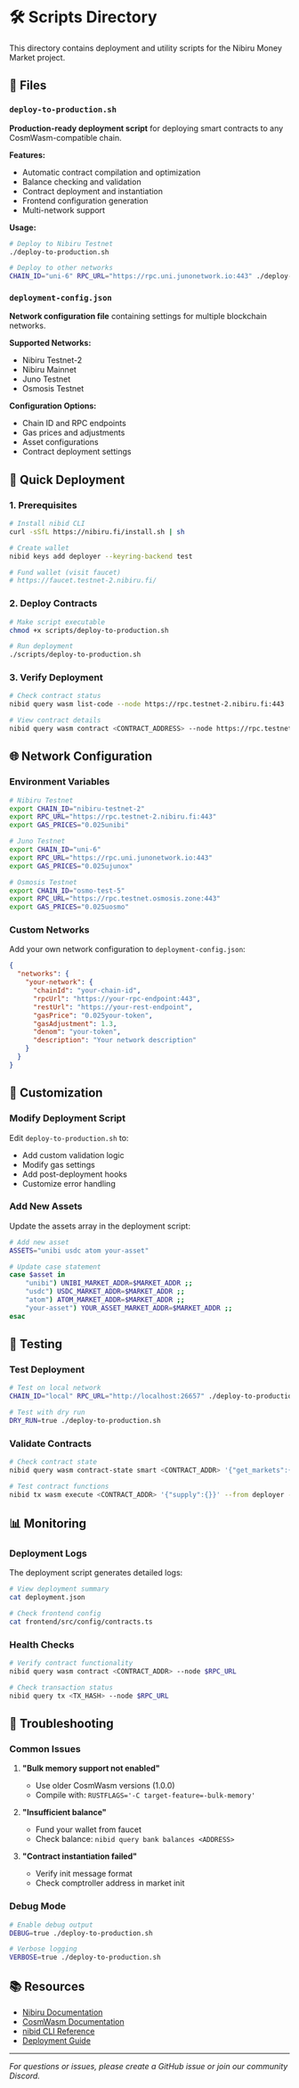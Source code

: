 # 🛠️ Scripts Directory

This directory contains deployment and utility scripts for the Nibiru Money Market project.

## 📁 Files

### `deploy-to-production.sh`
**Production-ready deployment script** for deploying smart contracts to any CosmWasm-compatible chain.

**Features:**
- Automatic contract compilation and optimization
- Balance checking and validation
- Contract deployment and instantiation
- Frontend configuration generation
- Multi-network support

**Usage:**
```bash
# Deploy to Nibiru Testnet
./deploy-to-production.sh

# Deploy to other networks
CHAIN_ID="uni-6" RPC_URL="https://rpc.uni.junonetwork.io:443" ./deploy-to-production.sh
```

### `deployment-config.json`
**Network configuration file** containing settings for multiple blockchain networks.

**Supported Networks:**
- Nibiru Testnet-2
- Nibiru Mainnet
- Juno Testnet
- Osmosis Testnet

**Configuration Options:**
- Chain ID and RPC endpoints
- Gas prices and adjustments
- Asset configurations
- Contract deployment settings

## 🚀 Quick Deployment

### 1. Prerequisites
```bash
# Install nibid CLI
curl -sSfL https://nibiru.fi/install.sh | sh

# Create wallet
nibid keys add deployer --keyring-backend test

# Fund wallet (visit faucet)
# https://faucet.testnet-2.nibiru.fi/
```

### 2. Deploy Contracts
```bash
# Make script executable
chmod +x scripts/deploy-to-production.sh

# Run deployment
./scripts/deploy-to-production.sh
```

### 3. Verify Deployment
```bash
# Check contract status
nibid query wasm list-code --node https://rpc.testnet-2.nibiru.fi:443

# View contract details
nibid query wasm contract <CONTRACT_ADDRESS> --node https://rpc.testnet-2.nibiru.fi:443
```

## 🌐 Network Configuration

### Environment Variables
```bash
# Nibiru Testnet
export CHAIN_ID="nibiru-testnet-2"
export RPC_URL="https://rpc.testnet-2.nibiru.fi:443"
export GAS_PRICES="0.025unibi"

# Juno Testnet
export CHAIN_ID="uni-6"
export RPC_URL="https://rpc.uni.junonetwork.io:443"
export GAS_PRICES="0.025ujunox"

# Osmosis Testnet
export CHAIN_ID="osmo-test-5"
export RPC_URL="https://rpc.testnet.osmosis.zone:443"
export GAS_PRICES="0.025uosmo"
```

### Custom Networks
Add your own network configuration to `deployment-config.json`:

```json
{
  "networks": {
    "your-network": {
      "chainId": "your-chain-id",
      "rpcUrl": "https://your-rpc-endpoint:443",
      "restUrl": "https://your-rest-endpoint",
      "gasPrice": "0.025your-token",
      "gasAdjustment": 1.3,
      "denom": "your-token",
      "description": "Your network description"
    }
  }
}
```

## 🔧 Customization

### Modify Deployment Script
Edit `deploy-to-production.sh` to:

- Add custom validation logic
- Modify gas settings
- Add post-deployment hooks
- Customize error handling

### Add New Assets
Update the assets array in the deployment script:

```bash
# Add new asset
ASSETS="unibi usdc atom your-asset"

# Update case statement
case $asset in
    "unibi") UNIBI_MARKET_ADDR=$MARKET_ADDR ;;
    "usdc") USDC_MARKET_ADDR=$MARKET_ADDR ;;
    "atom") ATOM_MARKET_ADDR=$MARKET_ADDR ;;
    "your-asset") YOUR_ASSET_MARKET_ADDR=$MARKET_ADDR ;;
esac
```

## 🧪 Testing

### Test Deployment
```bash
# Test on local network
CHAIN_ID="local" RPC_URL="http://localhost:26657" ./deploy-to-production.sh

# Test with dry run
DRY_RUN=true ./deploy-to-production.sh
```

### Validate Contracts
```bash
# Check contract state
nibid query wasm contract-state smart <CONTRACT_ADDR> '{"get_markets":{}}' --node $RPC_URL

# Test contract functions
nibid tx wasm execute <CONTRACT_ADDR> '{"supply":{}}' --from deployer --chain-id $CHAIN_ID
```

## 📊 Monitoring

### Deployment Logs
The deployment script generates detailed logs:

```bash
# View deployment summary
cat deployment.json

# Check frontend config
cat frontend/src/config/contracts.ts
```

### Health Checks
```bash
# Verify contract functionality
nibid query wasm contract <CONTRACT_ADDR> --node $RPC_URL

# Check transaction status
nibid query tx <TX_HASH> --node $RPC_URL
```

## 🚨 Troubleshooting

### Common Issues

1. **"Bulk memory support not enabled"**
   - Use older CosmWasm versions (1.0.0)
   - Compile with: `RUSTFLAGS='-C target-feature=-bulk-memory'`

2. **"Insufficient balance"**
   - Fund your wallet from faucet
   - Check balance: `nibid query bank balances <ADDRESS>`

3. **"Contract instantiation failed"**
   - Verify init message format
   - Check comptroller address in market init

### Debug Mode
```bash
# Enable debug output
DEBUG=true ./deploy-to-production.sh

# Verbose logging
VERBOSE=true ./deploy-to-production.sh
```

## 📚 Resources

- [Nibiru Documentation](https://docs.nibiru.fi)
- [CosmWasm Documentation](https://docs.cosmwasm.com)
- [nibid CLI Reference](https://docs.nibiru.fi/dev/cli/)
- [Deployment Guide](../DEPLOYMENT_CONTRACTS.md)

---

*For questions or issues, please create a GitHub issue or join our community Discord.* 